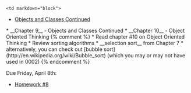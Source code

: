 	<td markdown="block">
* [Objects and Classes Continued](slides/18/oop-continued.html)
</td>
	<td markdown="block">
* __Chapter 9__ - Objects and Classes Continued
* __Chapter 10__ - Object Oriented Thinking
</td>
	<td markdown="block">
    {% comment %}
* Read chapter #10 on Object Oriented Thinking 
* Review sorting algorithms
	* __selection sort__ from Chapter 7
	* alternatively, you can check out [bubble sort](http://en.wikipedia.org/wiki/Bubble_sort) (which you may or may not have used in 0002)
    {% endcomment %}

Due Friday, April 8th: 

* [Homework #8](assignments/hw08.html)
	
</td>
